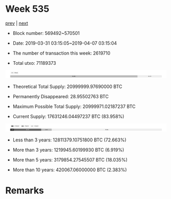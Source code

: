 # Week 535

[prev](week0534.md) | [next](week0536.md)

- Block number: 569492~570501

- Date: 2019-03-31 03:15:05~2019-04-07 03:15:04

- The number of transaction this week: 2619710

- Total utxo: 71189373

![](../images/mined_week0535.png)

- Theoretical Total Supply: 20999999.97690000 BTC

- Permanently Disappeared: 28.95502763 BTC

- Maximum Possible Total Supply: 20999971.02187237 BTC

- Current Supply: 17631246.04497237 BTC (83.958%)

![](../images/year_week0535.png)


- Less than 3 years: 12811379.10751800 BTC (72.663%)

- More than 3 years: 1219945.60199930 BTC (6.919%)

- More than 5 years: 3179854.27545507 BTC (18.035%)

- More than 10 years: 420067.06000000 BTC (2.383%)

# Remarks

